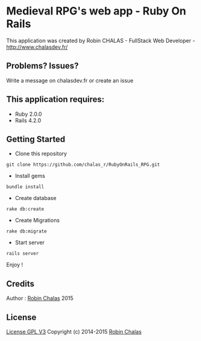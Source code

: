Medieval RPG's web app - Ruby On Rails
================

This application was created by Robin CHALAS - FullStack Web Developer -  http://www.chalasdev.fr/

Problems? Issues?
--------------

Write a message on chalasdev.fr or create an issue

This application requires:
-------------

- Ruby 2.0.0
- Rails 4.2.0

Getting Started
---------------

  - Clone this repository

  ``` git clone https://github.com/chalas_r/RubyOnRails_RPG.git ```

  - Install gems

  ``` bundle install ```

  - Create database

  ``` rake db:create ```

  - Create Migrations

  ``` rake db:migrate ```

  - Start server

  ``` rails server ```

  Enjoy !

Credits
-------

Author : [Robin Chalas](http://www.chalasdev.fr/) 2015

License
-------

[License GPL V3](http://opensource.org/licenses/GPL-3.0)
Copyright (c) 2014-2015 [Robin Chalas](http://www.chaladev.fr/)
